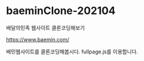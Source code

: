 # baeminClone-202104
배달의민족 웹사이트 클론코딩해보기


https://www.baemin.com/

배민웹사이트를 클론코딩해봅시다. 
fullpage.js를 이용합니다.
